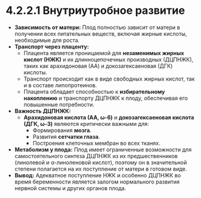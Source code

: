 # 4.2.2.1 Внутриутробное развитие

*   **Зависимость от матери:** Плод полностью зависит от матери в получении всех питательных веществ, включая жирные кислоты, необходимые для роста.
*   **Транспорт через плаценту:**
    *   Плацента является проницаемой для **незаменимых жирных кислот (НЖК)** и их длинноцепочечных производных (ДЦПНЖК), таких как арахидоновая (АА) и докозагексаеновая (ДГК) кислоты.
    *   Транспорт происходит как в виде свободных жирных кислот, так и в составе липопротеинов.
    *   Плацента обладает способностью к **избирательному накоплению** и транспорту ДЦПНЖК к плоду, обеспечивая его повышенные потребности.
*   **Важность ДЦПНЖК:**
    *   **Арахидоновая кислота (АА, ω-6)** и **докозагексаеновая кислота (ДГК, ω-3)** являются критически важными для:
        *   Формирования **мозга**.
        *   Развития **сетчатки глаза**.
        *   Построения клеточных мембран во всех тканях.
*   **Метаболизм у плода:** Плод имеет ограниченные возможности для самостоятельного синтеза ДЦПНЖК из их предшественников (линолевой и α-линоленовой кислот), поэтому он в значительной степени полагается на их поступление от матери в готовом виде.
*   **Вывод:** Адекватное поступление НЖК и особенно ДЦПНЖК во время беременности является залогом нормального развития нервной системы и других органов плода.
